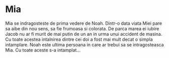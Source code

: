 # Mia 
Mia se indragosteste de prima vedere de Noah.
Dintr-o data viata Miei pare sa aibe din nou sens, sa fie frumoasa si colorata. 
De parca marea ei iubire Jacob nu ar fi murit de mai putin de un an in urma unui accident de masina.
Cu toate acestea intalnirea dintre cei doi a fost mai mult decat o simpla intamplare.
Noah este ultima persoana in care ar trebui sa se intragosteasca Mia. Cu toate aceste s-a intamplat...
